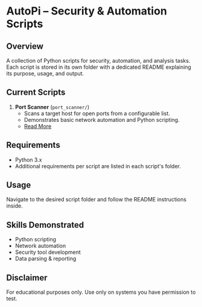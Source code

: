 # AutoPi – Security & Automation Scripts

## Overview
A collection of Python scripts for security, automation, and analysis tasks.  
Each script is stored in its own folder with a dedicated README explaining its purpose, usage, and output.

## Current Scripts
1. **Port Scanner** (`port_scanner/`)
   - Scans a target host for open ports from a configurable list.
   - Demonstrates basic network automation and Python scripting.
   - [Read More](port_scanner/README.md)

## Requirements
- Python 3.x
- Additional requirements per script are listed in each script's folder.

## Usage
Navigate to the desired script folder and follow the README instructions inside.

## Skills Demonstrated
- Python scripting
- Network automation
- Security tool development
- Data parsing & reporting

## Disclaimer
For educational purposes only. Use only on systems you have permission to test.


